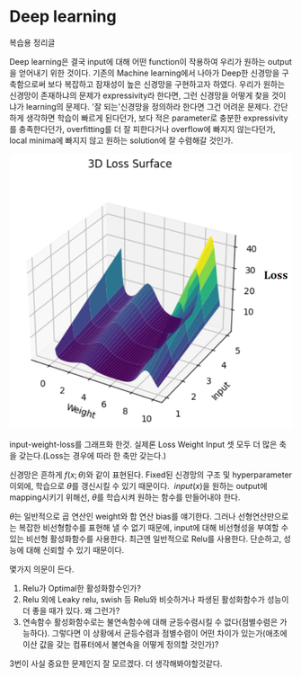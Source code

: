 # Deep learning
복습용 정리글

Deep learning은 결국 input에 대해 어떤 function이 작용하여 우리가 원하는 output을 얻어내기 위한 것이다. 기존의 Machine learning에서 나아가 Deep한 신경망을 구축함으로써 보다 복잡하고 잠재성이 높은 신경망을 구현하고자 하였다. 우리가 원하는 신경망이 존재하냐의 문제가 expressivity라 한다면, 그런 신경망을 어떻게 찾을 것이냐가 learning의 문제다. '잘 되는'신경망을 정의하라 한다면 그건 어려운 문제다. 간단하게 생각하면 학습이 빠르게 된다던가, 보다 적은 parameter로 충분한 expressivity를 충족한다던가, overfitting를 더 잘 피한다거나 overflow에 빠지지 않는다던가, local minima에 빠지지 않고 원하는 solution에 잘 수렴해갈 것인가.

![Alt text](image1-1.png)

input-weight-loss를 그래프화 한것. 실제론 Loss Weight Input 셋 모두 더 많은 축을 갖는다.(Loss는 경우에 따라 한 축만 갖는다.)

신경망은 흔하게 $f(x;\theta)$와 같이 표현된다. Fixed된 신경망의 구조 및 hyperparameter 이외에, 학습으로 $\theta$를 갱신시킬 수 있기 때문이다. $\ input(x)$을 원하는 output에 mapping시키기 위해선, $\theta$를 학습시켜 원하는 함수를 만들어내야 한다.

$\theta$는 일반적으로 곱 연산인 weight와 합 연산 bias를 얘기한다. 그러나 선형연산만으로는 복잡한 비선형함수를 표현해 낼 수 없기 때문에, input에 대해 비선형성을 부여할 수 있는 비선형 활성화함수를 사용한다. 최근엔 일반적으로 Relu를 사용한다. 단순하고, 성능에 대해 신뢰할 수 있기 때문이다.

몇가지 의문이 든다.

1. Relu가 Optimal한 활성화함수인가?
2. Relu 외에 Leaky relu, swish 등 Relu와 비슷하거나 파생된 활성화함수가 성능이 더 좋을 때가 있다. 왜 그런가?
3. 연속함수 활성화함수로는 불연속함수에 대해 균등수렴시킬 수 없다(점별수렴은 가능하다). 그렇다면 이 상황에서 균등수렴과 점별수렴이 어떤 차이가 있는가(애초에 이산 값을 갖는 컴퓨터에서 불연속을 어떻게 정의할 것인가)?

3번이 사실 중요한 문제인지 잘 모르겠다. 더 생각해봐야할것같다.
